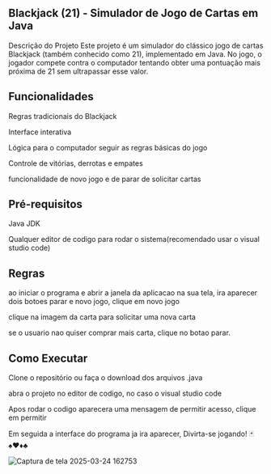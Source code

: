 ## Blackjack (21) - Simulador de Jogo de Cartas em Java
Descrição do Projeto
Este projeto é um simulador do clássico jogo de cartas Blackjack (também conhecido como 21), implementado em Java. No jogo, o jogador compete contra o computador tentando obter uma pontuação mais próxima de 21 sem ultrapassar esse valor.

## Funcionalidades

Regras tradicionais do Blackjack

Interface interativa

Lógica para o computador seguir as regras básicas do jogo

Controle de vitórias, derrotas e empates

funcionalidade de novo jogo e de parar de solicitar cartas

## Pré-requisitos
Java JDK

Qualquer editor de codigo para rodar o sistema(recomendado usar o visual studio code)

## Regras
ao iniciar o programa e abrir a janela da aplicacao na sua tela, ira aparecer dois botoes parar e novo jogo, clique em novo jogo

clique na imagem da carta para solicitar uma nova carta

se o usuario nao quiser comprar mais carta, clique no botao parar.

## Como Executar
Clone o repositório ou faça o download dos arquivos .java

abra o projeto no editor de codigo, no caso o visual studio code

Apos rodar o codigo aparecera uma mensagem de permitir acesso, clique em permitir

Em seguida a interface do programa ja ira aparecer, Divirta-se jogando! 🃏♠️♥️♦️♣️


![Captura de tela 2025-03-24 162753](https://github.com/user-attachments/assets/8cffd7bd-4f01-407f-b81a-472fad382bfa)




